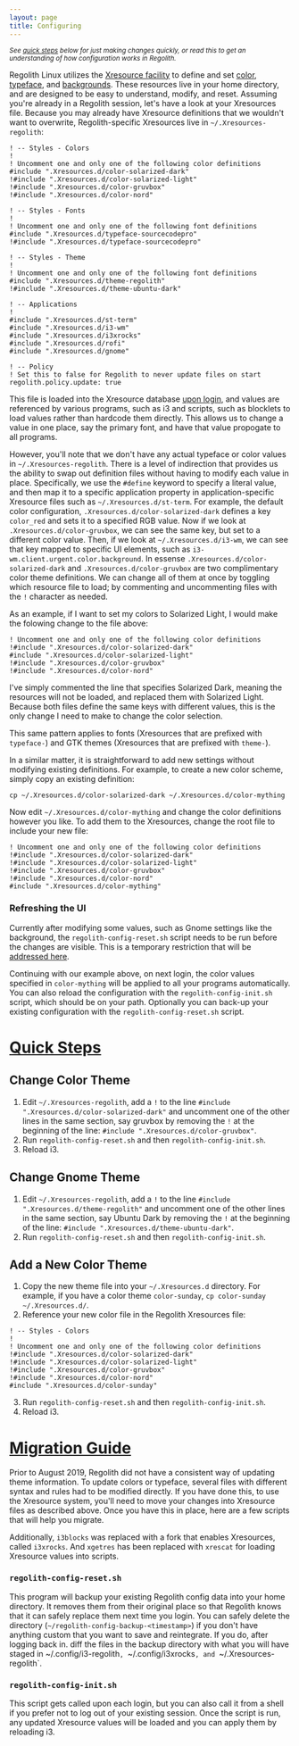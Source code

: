 ```yaml
---
layout: page
title: Configuring
---
```


<sub>_See [quick steps](#quick-steps) below for just making changes quickly, or read this to get an understanding of how configuration works in Regolith._</sub>

Regolith Linux utilizes the [Xresource facility](https://en.wikipedia.org/wiki/X_resources#Location_and_use) to define and set [color](https://github.com/regolith-linux/regolith-styles/blob/master/Xresources/root#L3-L7), [typeface](https://github.com/regolith-linux/regolith-styles/blob/master/Xresources/root#L9-L13), and [backgrounds](https://github.com/regolith-linux/regolith-styles/blob/master/Xresources/root#L9-L13).  These resources live in your home directory, and are designed to be easy to understand, modify, and reset.  Assuming you're already in a Regolith session, let's have a look at your Xresources file.  Because you may already have Xresource definitions that we wouldn't want to overwrite, Regolith-specific Xresources live in `~/.Xresources-regolith`:
```
! -- Styles - Colors
!
! Uncomment one and only one of the following color definitions 
#include ".Xresources.d/color-solarized-dark"
!#include ".Xresources.d/color-solarized-light"
!#include ".Xresources.d/color-gruvbox"
!#include ".Xresources.d/color-nord"

! -- Styles - Fonts
!
! Uncomment one and only one of the following font definitions 
#include ".Xresources.d/typeface-sourcecodepro"
!#include ".Xresources.d/typeface-sourcecodepro"

! -- Styles - Theme
!
! Uncomment one and only one of the following font definitions
#include ".Xresources.d/theme-regolith"
!#include ".Xresources.d/theme-ubuntu-dark"

! -- Applications
!
#include ".Xresources.d/st-term"
#include ".Xresources.d/i3-wm"
#include ".Xresources.d/i3xrocks"
#include ".Xresources.d/rofi"
#include ".Xresources.d/gnome"

! -- Policy
! Set this to false for Regolith to never update files on start
regolith.policy.update: true
```

This file is loaded into the Xresource database [upon login](https://github.com/regolith-linux/regolith-scripts/blob/master/regolith-config-init.sh#L23-L33), and values are referenced by various programs, such as i3 and scripts, such as blocklets to load values rather than hardcode them directly.  This allows us to change a value in one place, say the primary font, and have that value propogate to all programs.  

However, you'll note that we don't have any actual typeface or color values in `~/.Xresources-regolith`.  There is a level of indirection that provides us the ability to swap out definition files without having to modify each value in place.  Specifically, we use the `#define` keyword to specify a literal value, and then map it to a specific application property in application-specific Xresource files such as `~/.Xresources.d/st-term`.  For example, the default color configuration, `.Xresources.d/color-solarized-dark` defines a key `color_red` and sets it to a specified RGB value.  Now if we look at `.Xresources.d/color-gruvbox`, we can see the same key, but set to a different color value.  Then, if we look at `~/.Xresources.d/i3-wm`, we can see that key mapped to specific UI elements, such as `i3-wm.client.urgent.color.background`.  In essense `.Xresources.d/color-solarized-dark` and `.Xresources.d/color-gruvbox` are two complimentary color theme definitions.  We can change all of them at once by toggling which resource file to load; by commenting and uncommenting files with the `!` character as needed.

As an example, if I want to set my colors to Solarized Light, I would make the folowing change to the file above:
```
! Uncomment one and only one of the following color definitions 
!#include ".Xresources.d/color-solarized-dark"
#include ".Xresources.d/color-solarized-light"
!#include ".Xresources.d/color-gruvbox"
!#include ".Xresources.d/color-nord"
```

I've simply commented the line that specifies Solarized Dark, meaning the resources will not be loaded, and replaced them with Solarized Light.  Because both files define the same keys with different values, this is the only change I need to make to change the color selection.

This same pattern applies to fonts (Xresources that are prefixed with `typeface-`) and GTK themes (Xresources that are prefixed with `theme-`).

In a similar matter, it is straightforward to add new settings without modifying existing definitions.  For example, to create a new color scheme, simply copy an existing definition:
```
cp ~/.Xresources.d/color-solarized-dark ~/.Xresources.d/color-mything
```

Now edit `~/.Xresources.d/color-mything` and change the color definitions however you like.  To add them to the Xresources, change the root file to include your new file:
```
! Uncomment one and only one of the following color definitions 
!#include ".Xresources.d/color-solarized-dark"
!#include ".Xresources.d/color-solarized-light"
!#include ".Xresources.d/color-gruvbox"
!#include ".Xresources.d/color-nord"
#include ".Xresources.d/color-mything"
```

### Refreshing the UI

Currently after modifying some values, such as Gnome settings like the background, the `regolith-config-reset.sh` script needs to be run before the changes are visible.  This is a temporary restriction that will be [addressed here](https://github.com/regolith-linux/regolith-scripts/issues/2).

Continuing with our example above, on next login, the color values specified in `color-mything` will be applied to all your programs automatically.  You can also reload the configuration with the `regolith-config-init.sh` script, which should be on your path.  Optionally you can back-up your existing configuration with the `regolith-config-reset.sh` script.

# [Quick Steps](#quick-steps)

## Change Color Theme

1. Edit `~/.Xresources-regolith`, add a `!` to the line `#include ".Xresources.d/color-solarized-dark"` and uncomment one of the other lines in the same section, say gruvbox by removing the `!` at the beginning of the line: `#include ".Xresources.d/color-gruvbox"`.
2. Run `regolith-config-reset.sh` and then `regolith-config-init.sh`.
3. Reload i3.

## Change Gnome Theme

1. Edit `~/.Xresources-regolith`, add a `!` to the line `#include ".Xresources.d/theme-regolith"` and uncomment one of the other lines in the same section, say Ubuntu Dark by removing the `!` at the beginning of the line: `#include ".Xresources.d/theme-ubuntu-dark"`.
2. Run `regolith-config-reset.sh` and then `regolith-config-init.sh`.

## Add a New Color Theme

1. Copy the new theme file into your `~/.Xresources.d` directory.  For example, if you have a color theme `color-sunday`, `cp color-sunday ~/.Xresources.d/`.
2. Reference your new color file in the Regolith Xresources file:
```
! -- Styles - Colors
!
! Uncomment one and only one of the following color definitions 
!#include ".Xresources.d/color-solarized-dark"
!#include ".Xresources.d/color-solarized-light"
!#include ".Xresources.d/color-gruvbox"
!#include ".Xresources.d/color-nord"
#include ".Xresources.d/color-sunday"
```
3. Run `regolith-config-reset.sh` and then `regolith-config-init.sh`.
4. Reload i3.

# [Migration Guide](#migration-guide)

Prior to August 2019, Regolith did not have a consistent way of updating theme information.  To update colors or typeface, several files with different syntax and rules had to be modified directly.  If you have done this, to use the Xresource system, you'll need to move your changes into Xresource files as described above.  Once you have this in place, here are a few scripts that will help you migrate.

Additionally, `i3blocks` was replaced with a fork that enables Xresources, called `i3xrocks`.  And `xgetres` has been replaced with `xrescat` for loading Xresource values into scripts.

### `regolith-config-reset.sh`

This program will backup your existing Regolith config data into your home directory.  It removes them from their original place so that Regolith knows that it can safely replace them next time you login.  You can safely delete the directory (`~/regolith-config-backup-<timestamp>`) if you don't have anything custom that you want to save and reintegrate.  If you do, after logging back in. diff the files in the backup directory with what you will have staged in ~/.config/i3-regolith`, `~/.config/i3xrocks`, and `~/.Xresources-regolith`.

### `regolith-config-init.sh`

This script gets called upon each login, but you can also call it from a shell if you prefer not to log out of your existing session.  Once the script is run, any updated Xresource values will be loaded and you can apply them by reloading i3.



